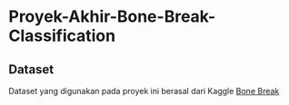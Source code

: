 # Proyek-Akhir-Bone-Break-Classification

## Dataset
Dataset yang digunakan pada proyek ini berasal dari Kaggle
[Bone Break](https://www.kaggle.com/datasets/pkdarabi/bone-break-classification-image-dataset)



